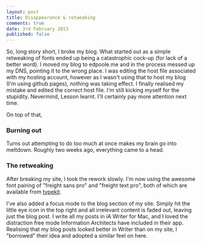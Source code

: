 ```yaml
---
layout: post
title: Disappearance & retweaking
comments: true
date: 3rd February 2013
published: false
---
```


So, long story short, I broke my blog. What started out as a simple retweaking of fonts ended up being a catastrophic cock-up (for lack of a better word). I moved my blog to edpoole.me and in the process messed up my DNS, pointing it to the wrong place. I was editing the host file associated with my hosting account, however as I wasn't using that to host my blog (I'm using github pages), nothing was taking effect. I finally realised my mistake and edited the correct host file. I'm still kicking myself for the stupidity. Nevermind, Lesson learnt. I'll certainly pay more attention next time.

On top of that, 


### Burning out

Turns out attempting to do too much at once makes my brain go into meltdown. Roughly two weeks ago, everything came to a head. 



### The retweaking

After breaking my site, I took the rework slowly. I'm now using the awesome font pairing of "freight sans pro" and "freight text pro", both of which are available from [typekit]("http://typekit.com"). 

I've also added a focus mode to the blog section of my site. Simply hit the little eye icon in the top right and all irrelevant content is faded out, leaving just the blog post. I write all my posts in iA Writer for Mac, and I loved the distraction free mode Information Architects have included in their app. Realising that my blog posts looked better in Writer than on my site, I "borrowed" their idea and adopted a similar feel on here. 